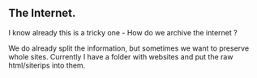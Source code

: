 ## The Internet.

I know already this is a tricky one - How do we archive the internet ?  

We do already split the information, but sometimes we want to preserve whole sites.
Currently I have a folder with websites and put the raw html/siterips into them.